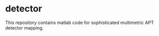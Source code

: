 # detector
This repository contains matlab code for sophisticated multimetric APT detector mapping. 
